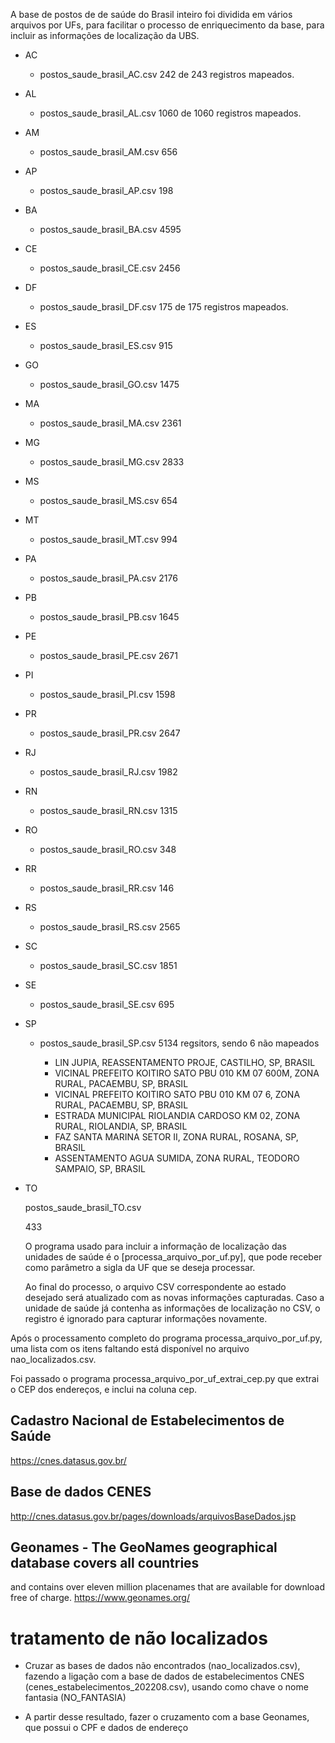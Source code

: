 A base de postos de de saúde do Brasil inteiro foi dividida em vários arquivos por UFs, para facilitar o processo de enriquecimento da base, para incluir as informações de localização da UBS.

- AC

  - postos_saude_brasil_AC.csv
    242 de 243 registros mapeados.
- AL

  - postos_saude_brasil_AL.csv
    1060 de 1060 registros mapeados.
- AM

  - postos_saude_brasil_AM.csv
    656
- AP

  - postos_saude_brasil_AP.csv
    198
- BA

  - postos_saude_brasil_BA.csv
    4595
- CE

  - postos_saude_brasil_CE.csv
    2456
- DF

  - postos_saude_brasil_DF.csv
    175 de 175 registros mapeados.
- ES

  - postos_saude_brasil_ES.csv
    915
- GO

  - postos_saude_brasil_GO.csv
    1475
- MA

  - postos_saude_brasil_MA.csv
    2361
- MG

  - postos_saude_brasil_MG.csv
    2833
- MS

  - postos_saude_brasil_MS.csv
    654
- MT

  - postos_saude_brasil_MT.csv
    994
- PA

  - postos_saude_brasil_PA.csv
    2176
- PB

  - postos_saude_brasil_PB.csv
    1645
- PE

  - postos_saude_brasil_PE.csv
    2671
- PI

  - postos_saude_brasil_PI.csv
    1598
- PR

  - postos_saude_brasil_PR.csv
    2647
- RJ

  - postos_saude_brasil_RJ.csv
    1982
- RN

  - postos_saude_brasil_RN.csv
    1315
- RO

  - postos_saude_brasil_RO.csv
    348
- RR

  - postos_saude_brasil_RR.csv
    146
- RS

  - postos_saude_brasil_RS.csv
    2565
- SC

  - postos_saude_brasil_SC.csv
    1851
- SE

  - postos_saude_brasil_SE.csv
    695
- SP

  - postos_saude_brasil_SP.csv
    5134 regsitors, sendo 6 não mapeados

    - LIN JUPIA, REASSENTAMENTO PROJE, CASTILHO, SP, BRASIL
    - VICINAL PREFEITO KOITIRO SATO PBU 010 KM 07 600M, ZONA RURAL, PACAEMBU, SP, BRASIL
    - VICINAL PREFEITO KOITIRO SATO PBU 010 KM 07 6, ZONA RURAL, PACAEMBU, SP, BRASIL
    - ESTRADA MUNICIPAL RIOLANDIA CARDOSO KM 02, ZONA RURAL, RIOLANDIA, SP, BRASIL
    - FAZ SANTA MARINA SETOR II, ZONA RURAL, ROSANA, SP, BRASIL
    - ASSENTAMENTO AGUA SUMIDA, ZONA RURAL, TEODORO SAMPAIO, SP, BRASIL

- TO

  postos_saude_brasil_TO.csv

  433

  O programa usado para incluir a informação de localização das unidades de 
  saúde é o [processa_arquivo_por_uf.py], que pode receber como parâmetro a 
  sigla da UF que se deseja processar.

  Ao final do processo, o arquivo CSV correspondente ao estado desejado será 
  atualizado com as novas informações capturadas. Caso a unidade de saúde já 
  contenha as informações de localização no CSV, o registro é ignorado para 
  capturar informações novamente.



Após o processamento completo do programa processa_arquivo_por_uf.py, 
uma lista com os itens faltando está disponível no arquivo nao_localizados.csv.

Foi passado o programa processa_arquivo_por_uf_extrai_cep.py que extrai o CEP 
dos endereços, e inclui na coluna cep.




## Cadastro Nacional de Estabelecimentos de Saúde
https://cnes.datasus.gov.br/

## Base de dados CENES
http://cnes.datasus.gov.br/pages/downloads/arquivosBaseDados.jsp

## Geonames - The GeoNames geographical database covers all countries 
and contains over eleven million placenames that are available for download 
free of charge.
https://www.geonames.org/

# tratamento de não localizados

 - Cruzar as bases de dados não encontrados (nao_localizados.csv), fazendo a 
ligação com a base de dados de estabelecimentos CNES (cenes_estabelecimentos_202208.csv),
usando como chave o nome fantasia (NO_FANTASIA)

 - A partir desse resultado, fazer o cruzamento com a base Geonames, que possui
 o CPF e dados de endereço 

